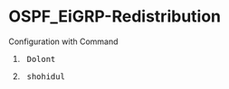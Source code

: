 # OSPF_EiGRP-Redistribution
Configuration with Command
1. <pre> Dolont </pre>
2. <pre> shohidul</pre>
